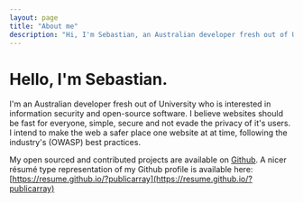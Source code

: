 ```yaml
---
layout: page
title: "About me"
description: "Hi, I'm Sebastian, an Australian developer fresh out of University who is interested in information security and open-source software."
---
```

<!-- <img src="{% asset_path 'about.jpg' %}" alt="About Nielsen Ramon header image" /> -->
# Hello, I'm Sebastian.
I'm an Australian developer fresh out of University who is interested in information security and open-source software. I believe websites should be fast for everyone, simple, secure and not evade the privacy of it's users. I intend to make the web a safer place one website at at time, following the industry's (OWASP) best practices.

My open sourced and contributed projects are available on [Github](https://github.com/publicarray/). A nicer résumé type representation of my Github profile is available here: [https://resume.github.io/?publicarray](https://resume.github.io/?publicarray)
<!-- https://api.github.com/users/publicarray/repos -->
